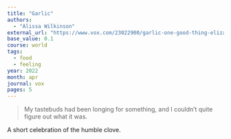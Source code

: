 ```yaml
---
title: "Garlic"
authors:
  - "Alissa Wilkinson"
external_url: "https://www.vox.com/23022900/garlic-one-good-thing-elizabeth-david"
base_value: 0.1
course: world
tags:
  - food
  - feeling
year: 2022
month: apr
journal: vox
pages: 5
---
```


> My tastebuds had been longing for something, and I couldn’t quite figure out what it was.

A short celebration of the humble clove.
